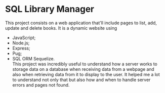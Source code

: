 # SQL Library Manager

This project consists on a web application that'll include pages to list, add, update and delete books. It is a dynamic website using 
- JavaScript; 
- Node.js; 
- Express; 
- Pug;
- SQL ORM Sequelize. <br>
This project was incredibly useful to understand how a server works to storage data on a database when receiving data from a webpage and also when retrieving data from it to display to the user. It helped me a lot to understand not only that but also how and when to handle server errors and pages not found. <br>